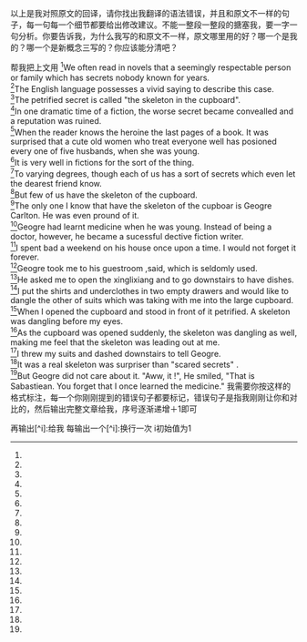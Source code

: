 
以上是我对照原文的回译，请你找出我翻译的语法错误，并且和原文不一样的句子，每一句每一个细节都要给出修改建议。不能一整段一整段的搪塞我，要一字一句分析。你要告诉我，为什么我写的和原文不一样，原文哪里用的好？哪一个是我的？哪一个是新概念三写的？你应该能分清吧？

帮我把上文用
[^1]We often read in novels that a seemingly respectable person or family which has secrets nobody known for years.  
[^2]The English language possesses a vivid saying to describe this case.  
[^3]The petrified secret is called "the skeleton in the cupboard".  
[^4]In one dramatic time of a fiction, the worse secret became convealled and a reputation was ruined.  
[^5]When the reader knows the heroine the last pages of a book. It was surprised that a cute old women who treat everyone well has posioned every one of five husbands, when she was young.  
[^6]It is very well in fictions for the sort of the thing.  
[^7]To varying degrees, though each of us has a sort of secrets which even let the dearest friend know.  
[^8]But few of us have the skeleton of the cupboard.  
[^9]The only one I know that have the skeleton of the cupboar is Geogre Carlton. He was even pround of it.  
[^10]Geogre had learnt medicine when he was young. Instead of being a doctor, however, he became a sucessful dective fiction writer.  
[^11]I spent bad a weekend on his house once upon a time. I would not forget it forever.  
[^12]Geogre took me to his guestroom ,said, which is seldomly used.  
[^13]He asked me to open the xinglixiang and to go downstairs to have dishes.  
[^14]I put the shirts and underclothes in two empty drawers and would like to dangle the other of suits which was taking with me into the large cupboard.  
[^15]When I opened the cupboard and stood in front of it petrified. A skeleton was dangling before my eyes.  
[^16]As the cupboard was opened suddenly, the skeleton was dangling as well, making me feel that the skeleton was leading out at me.  
[^17]I threw my suits and dashed downstairs to tell Geogre.  
[^18]It was a real skeleton was surpriser than "scared secrets" .  
[^19]But Geogre did not care about it. "Aww, it !", He smiled, "That is Sabastiean. You forget that I once learned the medicine."
我需要你按这样的格式标注，每一个你刚刚提到的错误句子都要标记，错误句子是指我刚刚让你和对比的，然后输出完整文章给我，序号逐渐递增＋1即可

再输出[^i]:给我 每输出一个[^i]:换行一次 i初始值为1
[^1]:
[^2]:
[^3]:
[^4]:
[^5]:
[^6]:
[^7]:
[^8]:
[^9]:
[^10]:
[^11]:
[^12]:
[^13]:
[^14]:
[^15]:
[^16]:
[^17]:
[^18]:
[^19]:
[^20]:
[^21]:
[^22]:
[^23]:
[^24]:
[^25]:
[^26]:
[^27]:
[^28]:
[^29]:
[^30]:
[^31]:
[^32]:
[^33]:
[^34]:
[^35]:
[^36]:
[^37]:
[^38]:
[^39]: